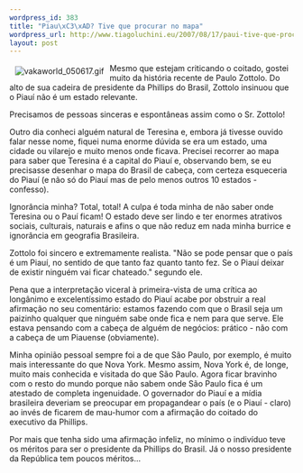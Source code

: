 ```yaml
--- 
wordpress_id: 383
title: "Piau\xC3\xAD? Tive que procurar no mapa"
wordpress_url: http://www.tiagoluchini.eu/2007/08/17/paui-tive-que-procurar-no-mapa/
layout: post
---
```

<a href="http://www.tiagoluchini.eu/wp-content/uploads/2007/08/vakaworld_050617.gif" target="_blank" title="vakaworld_050617.gif"><img src="http://www.tiagoluchini.eu/wp-content/uploads/2007/08/vakaworld_050617.thumbnail.gif" title="vakaworld_050617.gif" alt="vakaworld_050617.gif" align="left" hspace="10" vspace="5" /></a>Mesmo que estejam criticando o coitado, gostei muito da história recente de Paulo Zottolo. Do alto de sua cadeira de presidente da Phillips do Brasil, Zottolo insinuou que o Piauí não é um estado relevante.

Precisamos de pessoas sinceras e espontâneas assim como o Sr. Zottolo!

Outro dia conheci alguém natural de Teresina e, embora já tivesse ouvido falar nesse nome, fiquei numa enorme dúvida se era um estado, uma cidade ou vilarejo e muito menos onde ficava. Precisei recorrer ao mapa para saber que Teresina é a capital do Piauí e, observando bem, se eu precisasse desenhar o mapa do Brasil de cabeça, com certeza esqueceria do Piauí (e não só do Piauí mas de pelo menos outros 10 estados - confesso).

Ignorância minha? Total, total! A culpa é toda minha de não saber onde Teresina ou o Pauí ficam! O estado deve ser lindo e ter enormes atrativos sociais, culturais, naturais e afins o que não reduz em nada minha burrice e ignorância em geografia Brasileira.

Zottolo foi sincero e extremamente realista. "Não se pode pensar que o país é um Piauí, no sentido de que tanto faz quanto tanto fez. Se o Piauí deixar de existir ninguém vai ficar chateado." segundo ele.

Pena que a interpretação viceral à primeira-vista de uma crítica ao longânimo e excelentíssimo estado do Piauí acabe por obstruir a real afirmação no seu comentário: estamos fazendo com que o Brasil seja um paizinho qualquer que ninguém sabe onde fica e nem para que serve. Ele estava pensando com a cabeça de alguém de negócios: prático - não com a cabeça de um Piauense (obviamente).

Minha opinião pessoal sempre foi a de que São Paulo, por exemplo, é muito mais interessante do que Nova York. Mesmo assim, Nova York é, de longe, muito mais conhecida e visitada do que São Paulo. Agora ficar bravinho com o resto do mundo porque não sabem onde São Paulo fica é um atestado de completa ingenuidade. O governador do Piauí e a mídia brasileira deveriam se preocupar em propagandear o país (e o Piauí - claro) ao invés de ficarem de mau-humor com a afirmação do coitado do executivo da Phillips.

Por mais que tenha sido uma afirmação infeliz, no mínimo o indivíduo teve os méritos para ser o presidente da Phillips do Brasil. Já o nosso presidente da República tem poucos méritos...
